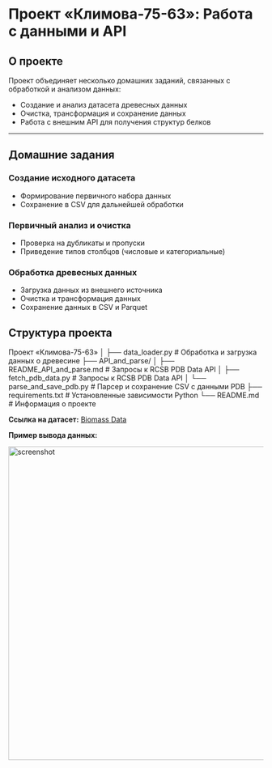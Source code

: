 # Проект «Климова-75-63»: Работа с данными и API

## О проекте
Проект объединяет несколько домашних заданий, связанных с обработкой и анализом данных:  
- Создание и анализ датасета древесных данных  
- Очистка, трансформация и сохранение данных  
- Работа с внешним API для получения структур белков  

---

## Домашние задания

### Создание исходного датасета
- Формирование первичного набора данных  
- Сохранение в CSV для дальнейшей обработки  

### Первичный анализ и очистка
- Проверка на дубликаты и пропуски  
- Приведение типов столбцов (числовые и категориальные)  

### Обработка древесных данных
- Загрузка данных из внешнего источника  
- Очистка и трансформация данных  
- Сохранение данных в CSV и Parquet  


## Структура проекта

Проект «Климова-75-63»
│
├── data_loader.py                  # Обработка и загрузка данных о древесине
├── API_and_parse/
│  ├── README_API_and_parse.md      # Запросы к RCSB PDB Data API
│  ├── fetch_pdb_data.py           # Запросы к RCSB PDB Data API
│   └── parse_and_save_pdb.py       # Парсер и сохранение CSV с данными PDB
├── requirements.txt                # Установленные зависимости Python
└── README.md                       # Информация о проекте


**Ссылка на датасет:** [Biomass Data](https://drive.google.com/drive/folders/1TOftr_GOVv2wXgeg4S5GTd46YWDHC2Ls?usp=drive_link) 

**Пример вывода данных:**

<img width="795" height="620" alt="screenshot" src="https://github.com/user-attachments/assets/345ff719-20e7-4dff-99b9-a32712106360" />

